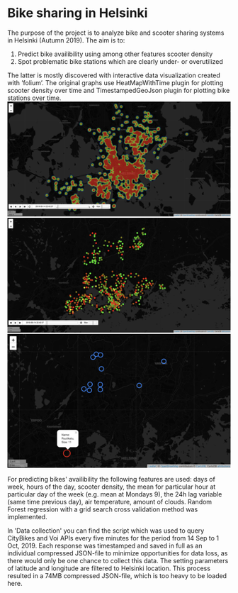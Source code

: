 # Bike sharing in Helsinki
The purpose of the project is to analyze bike and scooter sharing systems in Helsinki (Autumn 2019).
The aim is to:

1. Predict bike availibility using among other features scooter density
2. Spot problematic bike stations which are clearly under- or overutilized

The latter is mostly discovered with interactive data visualization created with ’folium’. The original graphs use HeatMapWithTime plugin for plotting scooter density over time and TimestampedGeoJson plugin for plotting bike stations over time.
![Scooters' activity](scooters.png)
![Bikes' activity](bikes.png)
![Problematic stations](probl_st.png)

For predicting bikes' availibility the following features are used: days of week, hours of the day, scooter density, the mean for particular hour at particular day of the week (e.g. mean at Mondays 9), the 24h lag variable (same time previous day), air temperature, amount of clouds. Random Forest regression with a grid search cross validation method was implemented.

In 'Data collection' you can find the script which was used to query CityBikes and Voi APIs every five minutes for the period from 14 Sep to 1 Oct, 2019. Each response was timestamped and saved in full as an individual compressed JSON-file to minimize opportunities for data loss, as there would only be one chance to collect this data. The setting parameters of latitude and longitude are filtered to Helsinki location. This process resulted in a 74MB compressed JSON-file, which is too heavy to be loaded here.
